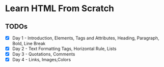 # Learn HTML From Scratch

## TODOs

* [x] Day 1 - Introduction, Elements, Tags and Attributes, Heading, Paragraph, Bold, Line Break
* [x] Day 2 - Text Formatting Tags, Horizontal Rule, Lists
* [x] Day 3 - Quotations, Comments
* [x] Day 4 - Links, Images,Colors